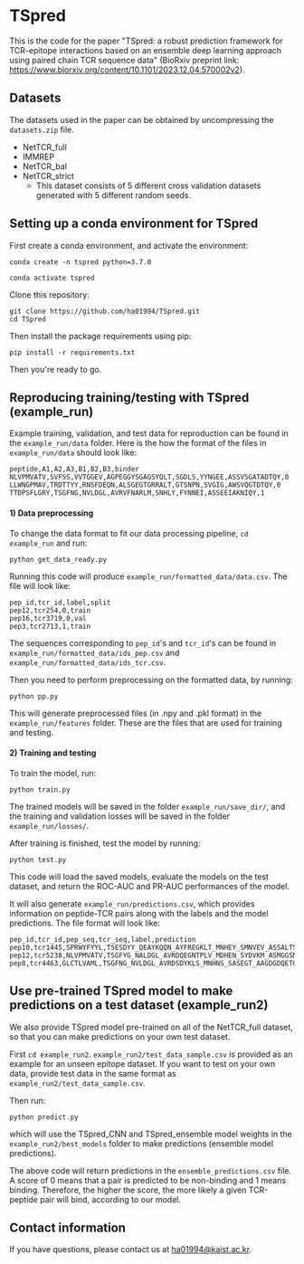 # TSpred

This is the code for the paper "TSpred: a robust prediction framework for TCR-epitope interactions based on an ensemble deep learning approach using paired chain TCR sequence data" (BioRxiv preprint link: https://www.biorxiv.org/content/10.1101/2023.12.04.570002v2). 
&nbsp;


## Datasets
The datasets used in the paper can be obtained by uncompressing the `datasets.zip` file. 
- NetTCR_full
- IMMREP
- NetTCR_bal
- NetTCR_strict
    - This dataset consists of 5 different cross validation datasets generated with 5 different random seeds.
&nbsp;


## Setting up a conda environment for TSpred
First create a conda environment, and activate the environment:
```
conda create -n tspred python=3.7.0
```
```
conda activate tspred
```
Clone this repository:
```
git clone https://github.com/ha01994/TSpred.git
cd TSpred
```
Then install the package requirements using pip:
```
pip install -r requirements.txt
```
Then you're ready to go.
&nbsp;


## Reproducing training/testing with TSpred (example_run)
Example training, validation, and test data for reproduction can be found in the `example_run/data` folder. 
Here is the how the format of the files in `example_run/data` should look like:

    peptide,A1,A2,A3,B1,B2,B3,binder
    NLVPMVATV,SVFSS,VVTGGEV,AGPEGGYSGAGSYQLT,SGDLS,YYNGEE,ASSVSGATADTQY,0
    LLWNGPMAV,TRDTTYY,RNSFDEQN,ALSGEGTGRRALT,GTSNPN,SVGIG,AWSVQGTDTQY,0
    TTDPSFLGRY,TSGFNG,NVLDGL,AVRVFNARLM,SNHLY,FYNNEI,ASSEEIAKNIQY,1


#### 1) Data preprocessing
To change the data format to fit our data processing pipeline, `cd example_run` and run:
```
python get_data_ready.py
```
Running this code will produce `example_run/formatted_data/data.csv`.
The file will look like:

    pep_id,tcr_id,label,split
    pep12,tcr254,0,train    
    pep16,tcr3719,0,val
    pep3,tcr2713,1,train
    
The sequences corresponding to `pep_id`'s and `tcr_id`'s can be found in `example_run/formatted_data/ids_pep.csv` and `example_run/formatted_data/ids_tcr.csv`.

Then you need to perform preprocessing on the formatted data, by running:
```
python pp.py
```
This will generate preprocessed files (in .npy and .pkl format) in the `example_run/features` folder. These are the files that are used for training and testing.


#### 2) Training and testing
To train the model, run:
```
python train.py
```
The trained models will be saved in the folder `example_run/save_dir/`, and the training and validation losses will be saved in the folder `example_run/losses/`.

After training is finished, test the model by running:
```
python test.py
```
This code will load the saved models, evaluate the models on the test dataset, and return the ROC-AUC and PR-AUC performances of the model.

It will also generate `example_run/predictions.csv`, which provides information on peptide-TCR pairs along with the labels and the model predictions. The file format will look like:

    pep_id,tcr_id,pep_seq,tcr_seq,label,prediction
    pep10,tcr1445,SPRWYFYYL,TSESDYY_QEAYKQQN_AYFREGKLT_MNHEY_SMNVEV_ASSALTSAKRYEQF,1,0.5357
    pep12,tcr5238,NLVPMVATV,TSGFYG_NALDGL_AVRDQEGNTPLV_MDHEN_SYDVKM_ASMGGSNEQF,1,0.5253
    pep8,tcr4463,GLCTLVAML,TSGFNG_NVLDGL_AVRDSDYKLS_MNHNS_SASEGT_AAGDGDQETQY,0,0.0001


## Use pre-trained TSpred model to make predictions on a test dataset (example_run2)
We also provide TSpred model pre-trained on all of the NetTCR_full dataset, so that you can make predictions on your own test dataset.

First `cd example_run2`. `example_run2/test_data_sample.csv` is provided as an example for an unseen epitope dataset. If you want to test on your own data, provide test data in the same format as `example_run2/test_data_sample.csv`. 

Then run:
```
python predict.py
```
which will use the TSpred_CNN and TSpred_ensemble model weights in the `example_run2/best_models` folder to make predictions (ensemble model predictions).

The above code will return predictions in the `ensemble_predictions.csv` file. A score of 0 means that a pair is predicted to be non-binding and 1 means binding. Therefore, the higher the score, the more likely a given TCR-peptide pair will bind, according to our model.


## Contact information
If you have questions, please contact us at ha01994@kaist.ac.kr. 
&nbsp;


